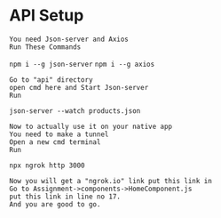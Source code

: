 #  API Setup
    You need Json-server and Axios 
    Run These Commands
  `npm i --g json-server`
  `npm i --g axios`
  
    Go to "api" directory 
    open cmd here and Start Json-server 
    Run 
`json-server --watch products.json`

    Now to actually use it on your native app 
    You need to make a tunnel 
    Open a new cmd terminal 
    Run
`npx ngrok http 3000`

    Now you will get a "ngrok.io" link put this link in 
    Go to Assignment->components->HomeComponent.js 
    put this link in line no 17.
    And you are good to go.


